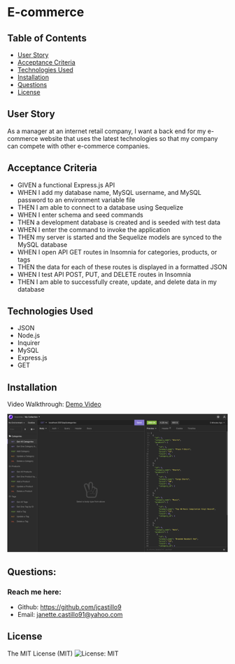 # E-commerce

## Table of Contents
  * [User Story](#user-story)
  * [Acceptance Criteria](#acceptance-criteria)
  * [Technologies Used](#technologies-used)
  * [Installation](#installation)
  * [Questions](#questions)
  * [License](#license)

## User Story
As a manager at an internet retail company, I want a back end for my e-commerce website that uses the latest technologies so that my company can compete with other e-commerce companies.

## Acceptance Criteria
  * GIVEN a functional Express.js API
  * WHEN I add my database name, MySQL username, and MySQL password to an environment variable file
  * THEN I am able to connect to a database using Sequelize
  * WHEN I enter schema and seed commands
  * THEN a development database is created and is seeded with test data
  * WHEN I enter the command to invoke the application
  * THEN my server is started and the Sequelize models are synced to the MySQL database
  * WHEN I open API GET routes in Insomnia for categories, products, or tags
  * THEN the data for each of these routes is displayed in a formatted JSON
  * WHEN I test API POST, PUT, and DELETE routes in Insomnia
  * THEN I am able to successfully create, update, and delete data in my database

## Technologies Used
  * JSON
  * Node.js
  * Inquirer
  * MySQL
  * Express.js
  * GET

## Installation
 Video Walkthrough: [Demo Video](https://watch.screencastify.com/v/gwXQFFFMBFF44oMc4V86)

 <img src="assets/images/ScreenShot.png"/>
 
 ## Questions:
 ### Reach me here:

  * Github: <https://github.com/jcastillo9>
  * Email: janette.castillo91@yahoo.com

## License
The MIT License (MIT) ![License: MIT](<https://img.shields.io/badge/License-MIT-yellow.svg>)
